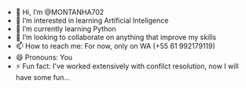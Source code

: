 - 👋 Hi, I’m @MONTANHA702
- 👀 I’m interested in learning Artificial Inteligence
- 🌱 I’m currently learning Python
- 💞️ I’m looking to collaborate on anything that improve my skills
- 📫 How to reach me: For now, only on WA (+55 61 992179119)
- 😄 Pronouns: You
- ⚡ Fun fact: I've worked extensively with confilct resolution, now I will have some fun...

<!---
MONTANHA702/MONTANHA702 is a ✨ special ✨ repository because its `README.md` (this file) appears on your GitHub profile.
You can click the Preview link to take a look at your changes.
--->
